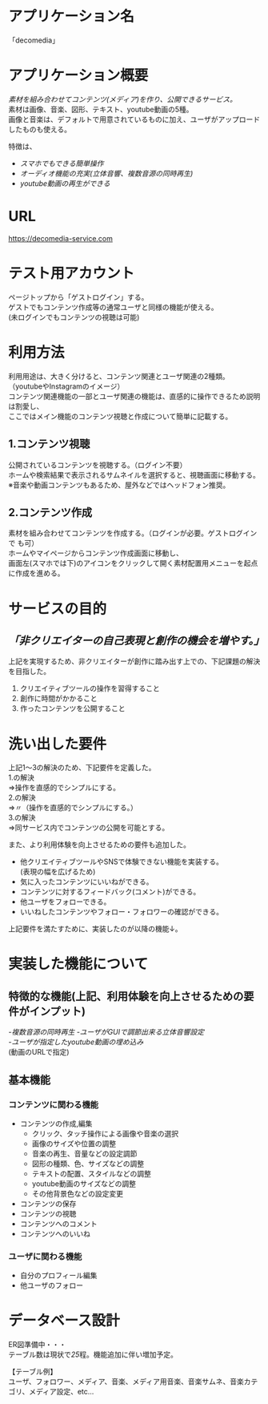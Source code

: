 # アプリケーション名
「decomedia」

# アプリケーション概要
 *素材を組み合わせてコンテンツ(メディア)を作り、公開できるサービス。*  
 素材は画像、音楽、図形、テキスト、youtube動画の5種。  
 画像と音楽は、デフォルトで用意されているものに加え、ユーザがアップロードしたものも使える。  
   
 特徴は、  
 - *スマホでもできる簡単操作*  
 - *オーディオ機能の充実(立体音響、複数音源の同時再生)*  
 - *youtube動画の再生ができる*  


# URL
 https://decomedia-service.com  

# テスト用アカウント  
 ページトップから「ゲストログイン」する。  
 ゲストでもコンテンツ作成等の通常ユーザと同様の機能が使える。  
 (未ログインでもコンテンツの視聴は可能)  

# 利用方法  
利用用途は、大きく分けると、コンテンツ関連とユーザ関連の2種類。  
（youtubeやInstagramのイメージ）  
コンテンツ関連機能の一部とユーザ関連の機能は、直感的に操作できるため説明は割愛し、  
ここではメイン機能のコンテンツ視聴と作成について簡単に記載する。  
  
 ## 1.コンテンツ視聴
 公開されているコンテンツを視聴する。（ログイン不要）  
 ホームや検索結果で表示されるサムネイルを選択すると、視聴画面に移動する。  
 ※音楽や動画コンテンツもあるため、屋外などではヘッドフォン推奨。  

 ## 2.コンテンツ作成  
 素材を組み合わせてコンテンツを作成する。（ログインが必要。ゲストログインで
も可）  
 ホームやマイページからコンテンツ作成画面に移動し、  
 画面左(スマホでは下)のアイコンをクリックして開く素材配置用メニューを起点に作成を進める。  

  
# サービスの目的  
 ## *「非クリエイターの自己表現と創作の機会を増やす。」*  
 上記を実現するため、非クリエイターが創作に踏み出す上での、下記課題の解決を目指した。  
 1. クリエイティブツールの操作を習得すること  
 2. 創作に時間がかかること  
 3. 作ったコンテンツを公開すること  

# 洗い出した要件
上記1～3の解決のため、下記要件を定義した。  
 1.の解決  
 ⇒操作を直感的でシンプルにする。  
 2.の解決  
 ⇒〃（操作を直感的でシンプルにする。）  
 3.の解決  
 ⇒同サービス内でコンテンツの公開を可能とする。  
  
また、より利用体験を向上させるための要件も追加した。  
 - 他クリエイティブツールやSNSで体験できない機能を実装する。  
 (表現の幅を広げるため)  
 - 気に入ったコンテンツにいいねができる。  
 - コンテンツに対するフィードバック(コメント)ができる。  
 - 他ユーザをフォローできる。  
 - いいねしたコンテンツやフォロー・フォロワーの確認ができる。  

上記要件を満たすために、実装したのが以降の機能↓。

# 実装した機能について
## 特徴的な機能(上記、利用体験を向上させるための要件がインプット)
 *-複数音源の同時再生*
 *-ユーザがGUIで調節出来る立体音響設定*  
 *-ユーザが指定したyoutube動画の埋め込み*  
   (動画のURLで指定)  

## 基本機能  

### コンテンツに関わる機能
 - コンテンツの作成,編集  
    - クリック、タッチ操作による画像や音楽の選択  
    - 画像のサイズや位置の調整  
    - 音楽の再生、音量などの設定調節
    - 図形の種類、色、サイズなどの調整
    - テキストの配置、スタイルなどの調整
    - youtube動画のサイズなどの調整
    - その他背景色などの設定変更
 - コンテンツの保存
 - コンテンツの視聴  
 - コンテンツへのコメント
 - コンテンツへのいいね

### ユーザに関わる機能  
 - 自分のプロフィール編集  
 - 他ユーザのフォロー  

# データベース設計
 ER図準備中・・・  
 テーブル数は現状で*25*程。機能追加に伴い増加予定。  
   
 【テーブル例】  
 ユーザ、フォロワー、メディア、音楽、メディア用音楽、音楽サムネ、音楽カテゴリ、メディア設定、etc…

